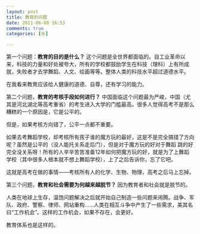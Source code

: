 ```yaml
---
layout: post
title: 教育的问题
date: 2011-06-08 16:53
comments: true
categories: [水]

---
```


第一个问题：<strong>教育的目的是什么？</strong>
这个问题是全世界都面临的。自工业革命以来，科技的力量和好处被夸大，所有的学校都鼓励学生在科技（理科）上有所成就，失败者才去学舞蹈、人文、绘画等等。整体人类的科技水平超过道德水平。

在我看来教育应该给人健康的道德、自尊，还有学习的能力。

第二个问题，<strong>教育的考核手段如何进行？</strong>
中国面临这个问题最为严峻，中国（尤其是河北湖北等高考重省）的考生进入大学的门槛最高。很多人觉得高考不是那么糟糕的一个原因是，它是公平的。

但是，如果考核方向错了，公平一点都不重要。

如果去考舞蹈学校，却考核所有孩子谁的魔方玩的最好，这是不是完全搞错了方向呢？虽然是公平的（没人能托关系走后门），但是对于魔方玩的好对于舞蹈 跳的好完全没关系呀！所有的人辛辛苦苦准备12年如何把魔方玩的好，就是为了上舞蹈学校（其中很多人根本就不想上舞蹈学校），上了之后告诉你，忘了它吧。

这就是高考在做的事情——考核所有人的化学、生物、物理，高考之后马上忘掉。

第三个问题，<strong>教育和社会需要为何越来越脱节？</strong>
因为教育者和社会就是脱节的。

人类在地球上生存，温饱问题解决之后就开始自己制造一些问题来闹腾。战争、军队、政府、警察、律师、网站重构……人类在相互斗争中产生了一些需求，美其名曰“工作机会”。这样的工作机会，如果不存在，会更好。

教育体系也是这样的。

